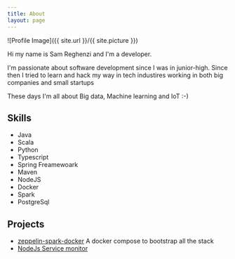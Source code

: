 ```yaml
---
title: About
layout: page
---
```

![Profile Image]({{ site.url }}/{{ site.picture }})

<p>Hi my name is Sam Reghenzi and I'm a developer.

I'm passionate about software development since I was in junior-high. Since then I tried to learn and hack my way in
tech industires working in both big companies and small startups</p>

<p>These days I'm all about Big data, Machine learning and IoT :-) </p>

<h2>Skills</h2>

<ul class="skill-list">
	<li>Java</li>
	<li>Scala</li>
	<li>Python</li>
	<li>Typescript</li>
	<li>Spring Freamewoark</li>
	<li>Maven</li>
	<li>NodeJS</li>
	<li>Docker</li>
	<li>Spark</li>
	<li>PostgreSql</li>
</ul>

<h2>Projects</h2>

<ul>
	<li><a href="https://github.com/sammyrulez/zeppelin-spark-docker">zeppelin-spark-docker</a> A docker compose to bootstrap all the stack </li>
	<li><a href="https://github.com/sammyrulez/service-meddler">NodeJs Service monitor</a></li>

</ul>
